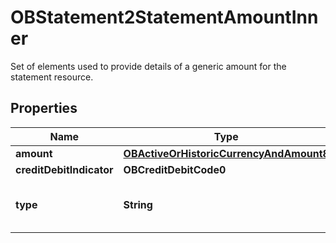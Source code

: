 

# OBStatement2StatementAmountInner

Set of elements used to provide details of a generic amount for the statement resource.

## Properties

| Name | Type | Description | Notes |
|------------ | ------------- | ------------- | -------------|
|**amount** | [**OBActiveOrHistoricCurrencyAndAmount8**](OBActiveOrHistoricCurrencyAndAmount8.md) |  |  |
|**creditDebitIndicator** | **OBCreditDebitCode0** |  |  |
|**type** | **String** | Amount type, in a coded form. |  |



